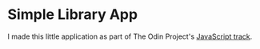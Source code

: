 # Simple Library App

I made this little application as part of The Odin Project's [JavaScript track](https://www.theodinproject.com/courses/javascript/lessons/library).
